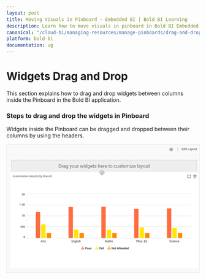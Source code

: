 ```yaml
---
layout: post
title: Moving Visuals in Pinboard – Embedded BI | Bold BI Learning
description: Learn how to move visuals in pinboard in Bold BI Embedded. Pinboard is a collection of widgets from various dashboards pinned to it.
canonical: "/cloud-bi/managing-resources/manage-pinboards/drag-and-drop/"
platform: bold-bi
documentation: ug
---
```


# Widgets Drag and Drop 

This section explains how to drag and drop widgets between columns inside the Pinboard in the Bold BI application.

### Steps to drag and drop the widgets in Pinboard

Widgets inside the Pinboard can be dragged and dropped between their columns by using the headers.

![Drag And Drop](/static/assets/embedded/managing-resources/manage-pinboards/images/drag-and-drop.png)
